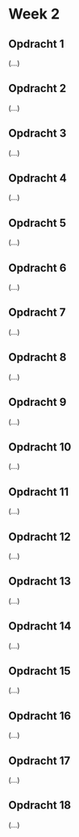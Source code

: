 # Week 2

## Opdracht 1

(…)


## Opdracht 2

(…)


## Opdracht 3

(…)


## Opdracht 4

(…)


## Opdracht 5

(…)


## Opdracht 6

(…)


## Opdracht 7

(…)


## Opdracht 8

(…)


## Opdracht 9

(…)


## Opdracht 10

(…)


## Opdracht 11

(…)


## Opdracht 12

(…)


## Opdracht 13

(…)


## Opdracht 14

(…)


## Opdracht 15

(…)


## Opdracht 16

(…)


## Opdracht 17

(…)


## Opdracht 18

(…)
